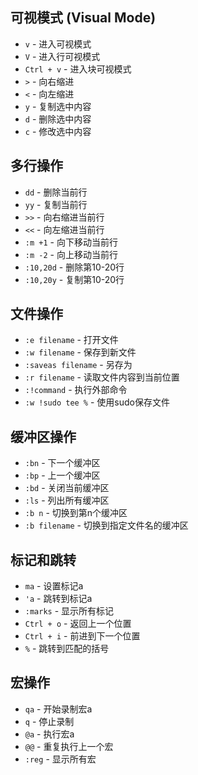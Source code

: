 ## 可视模式 (Visual Mode)

- `v` - 进入可视模式
- `V` - 进入行可视模式
- `Ctrl + v` - 进入块可视模式
- `>` - 向右缩进
- `<` - 向左缩进
- `y` - 复制选中内容
- `d` - 删除选中内容
- `c` - 修改选中内容

## 多行操作

- `dd` - 删除当前行
- `yy` - 复制当前行
- `>>` - 向右缩进当前行
- `<<` - 向左缩进当前行
- `:m +1` - 向下移动当前行
- `:m -2` - 向上移动当前行
- `:10,20d` - 删除第10-20行
- `:10,20y` - 复制第10-20行

## 文件操作

- `:e filename` - 打开文件
- `:w filename` - 保存到新文件
- `:saveas filename` - 另存为
- `:r filename` - 读取文件内容到当前位置
- `:!command` - 执行外部命令
- `:w !sudo tee %` - 使用sudo保存文件

## 缓冲区操作

- `:bn` - 下一个缓冲区
- `:bp` - 上一个缓冲区
- `:bd` - 关闭当前缓冲区
- `:ls` - 列出所有缓冲区
- `:b n` - 切换到第n个缓冲区
- `:b filename` - 切换到指定文件名的缓冲区

## 标记和跳转

- `ma` - 设置标记a
- `'a` - 跳转到标记a
- `:marks` - 显示所有标记
- `Ctrl + o` - 返回上一个位置
- `Ctrl + i` - 前进到下一个位置
- `%` - 跳转到匹配的括号

## 宏操作

- `qa` - 开始录制宏a
- `q` - 停止录制
- `@a` - 执行宏a
- `@@` - 重复执行上一个宏
- `:reg` - 显示所有宏
